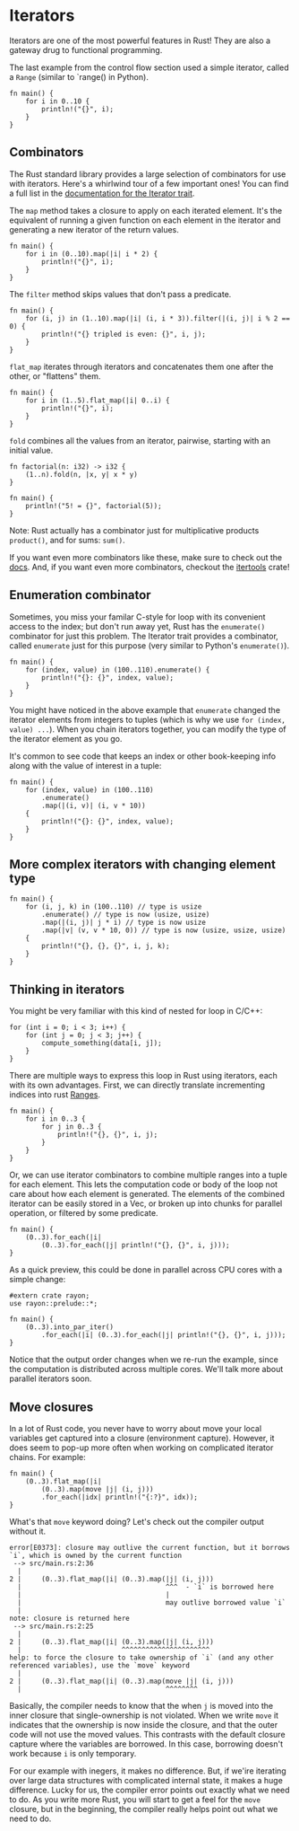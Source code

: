 # Iterators
Iterators are one of the most powerful features in Rust! They are also a gateway drug to functional programming.

The last example from the control flow section used a simple iterator, called a `Range` (similar to `range() in Python).

```rust,editable
fn main() {
    for i in 0..10 {
        println!("{}", i);
    }
}
```

## Combinators
The Rust standard library provides a large selection of combinators for use with iterators. Here's a whirlwind tour of a few important ones! You can find a full list in the [documentation for the Iterator trait](https://doc.rust-lang.org/std/iter/trait.Iterator.html).

The `map` method takes a closure to apply on each iterated element. It's the equivalent of running a given function on each element in the iterator and generating a new iterator of the return values.

```rust,editable
fn main() {
    for i in (0..10).map(|i| i * 2) {
        println!("{}", i);
    }
}
```

The `filter` method skips values that don't pass a predicate.

```rust,editable
fn main() {
    for (i, j) in (1..10).map(|i| (i, i * 3)).filter(|(i, j)| i % 2 == 0) {
        println!("{} tripled is even: {}", i, j);
    }
}
```

`flat_map` iterates through iterators and concatenates them one after the other, or "flattens" them.
```rust,editable
fn main() {
    for i in (1..5).flat_map(|i| 0..i) {
        println!("{}", i);
    }
}
```

`fold` combines all the values from an iterator, pairwise, starting with an initial value.
```rust,editable
fn factorial(n: i32) -> i32 {
    (1..n).fold(n, |x, y| x * y)
}

fn main() {
    println!("5! = {}", factorial(5));
}
```


Note: Rust actually has a combinator just for multiplicative products `product()`, and for sums: `sum()`.


If you want even more combinators like these, make sure to check out the [docs](https://doc.rust-lang.org/std/iter/trait.Iterator.html). And, if you want even more combinators, checkout the [itertools](https://docs.rs/itertools/0.8.0/itertools/) crate!

## Enumeration combinator
Sometimes, you miss your familar C-style for loop with its convenient access to the index; but don't run away yet, Rust has the `enumerate()` combinator for just this problem. The Iterator trait provides a combinator, called `enumerate` just for this purpose (very similar to Python's `enumerate()`).
```rust,editable
fn main() {
    for (index, value) in (100..110).enumerate() {
        println!("{}: {}", index, value);
    }
}
```

You might have noticed in the above example that `enumerate` changed the iterator elements from integers to tuples (which is why we use `for (index, value) ...`). When you chain iterators together, you can modify the type of the iterator element as you go.

It's common to see code that keeps an index or other book-keeping info along with the value of interest in a tuple:

```rust,editable
fn main() {
    for (index, value) in (100..110)
        .enumerate()
        .map(|(i, v)| (i, v * 10))
    {
        println!("{}: {}", index, value);
    }
}
```

## More complex iterators with changing element type
```rust,editable
fn main() {
    for (i, j, k) in (100..110) // type is usize
        .enumerate() // type is now (usize, usize)
        .map(|(i, j)| j * i) // type is now usize
        .map(|v| (v, v * 10, 0)) // type is now (usize, usize, usize)
    {
        println!("{}, {}, {}", i, j, k);
    }
}
```

## Thinking in iterators
You might be very familiar with this kind of nested for loop in C/C++:
```c,ignore
for (int i = 0; i < 3; i++) {
    for (int j = 0; j < 3; j++) {
        compute_something(data[i, j]);
    }
}
```

There are multiple ways to express this loop in Rust using iterators, each with its own advantages. First, we can directly translate incrementing indices into rust [Ranges](https://doc.rust-lang.org/std/ops/struct.Range.html).
```rust,editable
fn main() {
    for i in 0..3 {
        for j in 0..3 {
            println!("{}, {}", i, j);
        }
    }
}
```

Or, we can use iterator combinators to combine multiple ranges into a tuple for each element. This lets the computation code or body of the loop not care about how each element is generated. The elements of the combined iterator can be easily stored in a Vec, or broken up into chunks for parallel operation, or filtered by some predicate.
```rust,editable
fn main() {
    (0..3).for_each(|i|
        (0..3).for_each(|j| println!("{}, {}", i, j)));
}
```

As a quick preview, this could be done in parallel across CPU cores with a simple change:
```rust,ignore,mdbook-runnable
#extern crate rayon;
use rayon::prelude::*;

fn main() {
    (0..3).into_par_iter()
        .for_each(|i| (0..3).for_each(|j| println!("{}, {}", i, j)));
}
```
Notice that the output order changes when we re-run the example, since the computation is distributed across multiple cores. We'll talk more about parallel iterators soon.

## Move closures
In a lot of Rust code, you never have to worry about move your local variables get captured into a closure (environment capture). However, it does seem to pop-up more often when working on complicated iterator chains. For example:

```rust,editable
fn main() {
    (0..3).flat_map(|i|
        (0..3).map(move |j| (i, j)))
        .for_each(|idx| println!("{:?}", idx));
}
```

What's that `move` keyword doing? Let's check out the compiler output without it.

```ignore
error[E0373]: closure may outlive the current function, but it borrows `i`, which is owned by the current function
 --> src/main.rs:2:36
  |
2 |     (0..3).flat_map(|i| (0..3).map(|j| (i, j)))
  |                                    ^^^  - `i` is borrowed here
  |                                    |
  |                                    may outlive borrowed value `i`
  |
note: closure is returned here
 --> src/main.rs:2:25
  |
2 |     (0..3).flat_map(|i| (0..3).map(|j| (i, j)))
  |                         ^^^^^^^^^^^^^^^^^^^^^^
help: to force the closure to take ownership of `i` (and any other referenced variables), use the `move` keyword
  |
2 |     (0..3).flat_map(|i| (0..3).map(move |j| (i, j)))
  |                                    ^^^^^^^^
```
Basically, the compiler needs to know that the when `j` is moved into the inner closure that single-ownership is not violated. When we write `move` it indicates that the ownership is now inside the closure, and that the outer code will not use the moved values. This contrasts with the default closure capture where the variables are borrowed. In this case, borrowing doesn't work because `i` is only temporary.

For our example with inegers, it makes no difference. But, if we'ire iterating over large data structures with complicated internal state, it makes a huge difference. Lucky for us, the compiler error points out exactly what we need to do. As you write more Rust, you will start to get a feel for the `move` closure, but in the beginning, the compiler really helps point out what we need to do.
